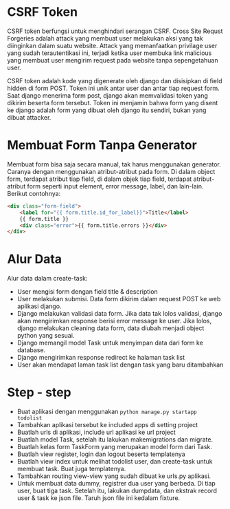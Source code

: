 # CSRF Token
CSRF token berfungsi untuk menghindari serangan CSRF. Cross Site Requst Forgeries adalah attack yang membuat user melakukan aksi yang tak diinginkan dalam suatu website. Attack yang memanfaatkan privilage user yang sudah terautentikasi ini, terjadi ketika user membuka link malicious yang membuat user mengirim request pada website tanpa sepengetahuan user.

CSRF token adalah kode yang digenerate oleh django dan disisipkan di field hidden di form POST. Token ini unik antar user dan antar tiap request form. Saat django menerima form post, django akan memvalidasi token yang dikirim beserta form tersebut. Token ini menjamin bahwa form yang disent ke django adalah form yang dibuat oleh django itu sendiri, bukan yang dibuat attacker.

# Membuat Form Tanpa Generator
Membuat form bisa saja secara manual, tak harus menggunakan generator. Caranya dengan menggunakan atribut-atribut pada form. Di dalam object form, terdapat atribut tiap field, di dalam objek tiap field, terdapat atribut-atribut form seperti input element, error message, label, dan lain-lain.
Berikut contohnya: 
```html
<div class="form-field">
    <label for="{{ form.title.id_for_label}}">Title</label>
    {{ form.title }}
    <div class="error">{{ form.title.errors }}</div>
</div>
```

# Alur Data
Alur data dalam create-task:
- User mengisi form dengan field title & description
- User melakukan submisi. Data form dikirim dalam request POST ke web aplikasi django.
- Django melakukan validasi data form. Jika data tak lolos validasi, django akan mengirimkan response berisi error message ke user. Jika lolos, django melakukan cleaning data form, data diubah menjadi object python yang sesuai.
- Django memangil model Task untuk menyimpan data dari form ke database.
- Django mengirimkan response redirect ke halaman task list
- User akan mendapat laman task list dengan task yang baru ditambahkan

# Step - step
- Buat aplikasi dengan menggunakan `python manage.py startapp todolist`
- Tambahkan aplikasi tersebut ke included apps di setting project
- Buatlah urls di aplikasi, include url aplikasi ke url project
- Buatlah model Task, setelah itu lakukan makemigrations dan migrate.
- Buatlah kelas form TaskForm yang merupakan model form dari Task.
- Buatlah view register, login dan logout beserta templatenya
- Buatlah view index untuk melihat todolist user, dan create-task untuk membuat task. Buat juga templatenya.
- Tambahkan routing view-view yang sudah dibuat ke urls.py aplikasi.
- Untuk membuat data dummy, registrer dua user yang berbeda. Di tiap user, buat tiga task. Setelah itu, lakukan dumpdata, dan ekstrak record user & task ke json file. Taruh json file ini kedalam fixture.
